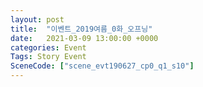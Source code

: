 ```yaml
---
layout: post
title:  "이벤트_2019여름_0화_오프닝"
date:   2021-03-09 13:00:00 +0000
categories: Event
Tags: Story Event
SceneCode: ["scene_evt190627_cp0_q1_s10"]
---
```

